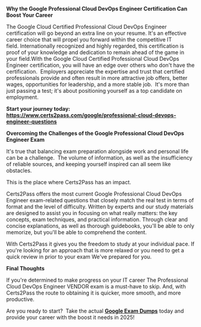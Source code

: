 <p data-end="147" data-start="79"><strong data-end="147" data-start="79"><strong data-end="147" data-start="79">Why the Google Professional Cloud DevOps Engineer Certification Can Boost Your Career</strong></strong></p>

<p data-end="485" data-start="149">The Google Cloud Certified Professional Cloud DevOps Engineer certification will go beyond an extra line on your resume. It&#39;s an effective career choice that will propel you forward within the competitive IT field.&nbsp;Internationally recognized and highly regarded, this certification is proof of your knowledge and dedication to remain ahead of the game in your field.With the Google Cloud Certified Professional Cloud DevOps Engineer certification, you will have an edge over others who don&#39;t have the certification.&nbsp; Employers appreciate the expertise and trust that certified professionals provide and often result in more attractive job offers, better wages, opportunities for leadership, and a more stable job.&nbsp; It&#39;s more than just passing a test; it&#39;s about positioning yourself as a top candidate on employment.</p>

<p data-end="963" data-start="905"><strong>Start your journey today: <a href="https://www.certs2pass.com/google/professional-cloud-devops-engineer-questions">https://www.certs2pass.com/google/professional-cloud-devops-engineer-questions</a></strong></p>

<p data-end="1027" data-start="965"><strong data-end="1027" data-start="965"><strong data-end="1027" data-start="965">Overcoming the Challenges of the Google Professional Cloud DevOps Engineer Exam</strong></strong></p>

<p data-end="1233" data-start="1029">It&#39;s true that balancing exam preparation alongside work and personal life can be a challenge.&nbsp; The volume of information, as well as the insufficiency of reliable sources, and keeping yourself inspired can all seem like obstacles.</p>

<p data-end="1278" data-start="1235">This is the place where Certs2Pass has an impact.</p>

<p data-end="1679" data-start="1280">Certs2Pass offers the most current Google Professional Cloud DevOps Engineer exam-related questions that closely match the real test in terms of format and the level of difficulty.&nbsp;Written by experts and our study materials are designed to assist you in focusing on what really matters: the key concepts, exam techniques, and practical information.&nbsp;Through clear and concise explanations, as well as thorough guidebooks, you&#39;ll be able to only memorize, but you&#39;ll be able to comprehend the content.</p>

<p data-end="1875" data-start="1681">With Certs2Pass it gives you the freedom to study at your individual pace.&nbsp;If you&#39;re looking for an approach that is more relaxed or you need to get a quick review in prior to your exam We&#39;ve prepared for you.</p>

<p data-end="1898" data-start="1877"><strong data-end="1898" data-start="1880">Final Thoughts</strong></p>

<p data-end="2111" data-start="1900">If you&#39;re determined to make progress on your IT career The Professional Cloud DevOps Engineer VENDOR exam is a must-have to skip.&nbsp;And, with Certs2Pass the route to obtaining it is quicker, more smooth, and more productive.</p>

<p data-end="2228" data-start="2113">Are you ready to start?&nbsp; Take the actual <a href="https://www.certs2pass.com/pass-google-exams"><strong>Google Exam Dumps</strong></a> today and provide your career with the boost it needs in 2025!</p>

<p data-end="607" data-start="218">&nbsp;</p>
